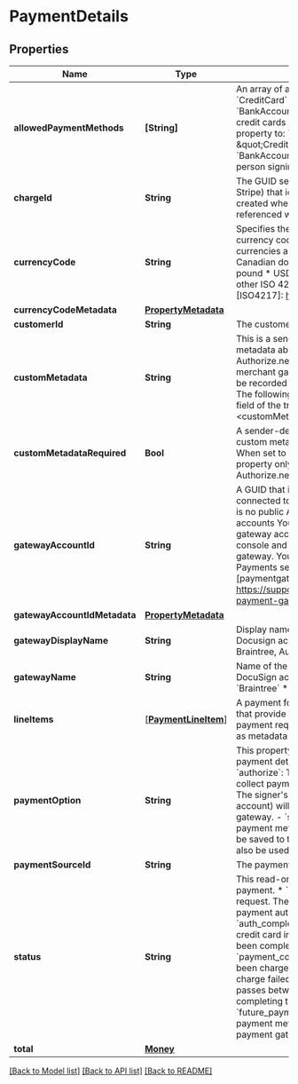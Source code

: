# PaymentDetails

## Properties
Name | Type | Description | Notes
------------ | ------------- | ------------- | -------------
**allowedPaymentMethods** | **[String]** | An array of accepted payment methods:  * &#x60;CreditCard&#x60; * &#x60;ApplePay&#x60; * &#x60;AndroidPay&#x60; * &#x60;BankAccount&#x60;  For example, if you only accept credit cards and ACH transfers, you would set this property to:  &#x60;&#39;[\&quot;BankAccount\&quot;, \&quot;CreditCard\&quot;]&#39;&#x60;  Do not specify &#x60;BankAccount&#x60; (ACH) if you are also using in-person signing.  | [optional] 
**chargeId** | **String** | The GUID set by the payment gateway (such as Stripe) that identifies a transaction. The &#x60;chargeId&#x60; is created when authorizing a payment and must be referenced when completing a payment. | [optional] 
**currencyCode** | **String** | Specifies the three-letter [ISO 4217][ISO4217] currency code for the payment.  Supported currencies are:  * AUD: Australian dollar * CAD: Canadian dollar * EUR: Euro * GBP: Great Britain pound * USD: United States dollar  Specifying any other ISO 4217 code for payments is an error.  [ISO4217]:          https://en.wikipedia.org/wiki/ISO_4217  | [optional] 
**currencyCodeMetadata** | [**PropertyMetadata**](PropertyMetadata.md) |  | [optional] 
**customerId** | **String** | The customer ID. | [optional] 
**customMetadata** | **String** | This is a sender-defined field that passes any extra metadata about the payment that will show up in the Authorize.net transaction under **Description** in the merchant gateway portal. The custom metadata will be recorded in downloaded Authorize.net reports.   The following example shows what the **Description** field of the transaction will look like:   &#x60;&lt;envelopeID&gt;, &lt;customMetadata&gt;&#x60; | [optional] 
**customMetadataRequired** | **Bool** | A sender-defined field that specifies whether custom metadata is required for the transaction. When set to **true**, custom metadata is required. This property only applies if you are using an Authorize.net payment gateway account. | [optional] 
**gatewayAccountId** | **String** | A GUID that identifies the payment gateway connected to the sender&#39;s DocuSign account.  There is no public API for connecting payment gateway accounts You must connect and manage payment gateway accounts through the DocuSign Admin console and through your chosen payment gateway.  You can get the gateway account ID in the Payments section of the DocuSign Admin console.   [paymentgateways]:  https://support.docusign.com/en/guides/managing-payment-gateways  | [optional] 
**gatewayAccountIdMetadata** | [**PropertyMetadata**](PropertyMetadata.md) |  | [optional] 
**gatewayDisplayName** | **String** | Display name of the gateway connected to sender&#39;s Docusign account.  Possible values are: Stripe, Braintree, Authorize.Net. | [optional] 
**gatewayName** | **String** | Name of the gateway connected to sender&#39;s DocuSign account.  Possible values are:  * &#x60;Stripe&#x60; * &#x60;Braintree&#x60; * &#x60;AuthorizeDotNet&#x60; | [optional] 
**lineItems** | [[**PaymentLineItem**](PaymentLineItem.md)] | A payment formula can have one or more line items that provide detail about individual items in a payment request.  The list of line items are returned as metadata to the payment gateway.  | [optional] 
**paymentOption** | **String** | This property specifies how the signer&#39;s collected payment details will be used.  Possible values:  - &#x60;authorize&#x60;: The payment details will be used to collect payment. This is the default value. - &#x60;save&#x60;: The signer&#39;s payment method (credit card or bank account) will be saved to the sender&#39;s payment gateway. - &#x60;save_and_authorize&#x60;: The signer&#39;s payment method (credit card or bank account) will be saved to the sender&#39;s payment gateway and will also be used to collect payment. | [optional] 
**paymentSourceId** | **String** | The payment source ID. | [optional] 
**status** | **String** | This read-only property describes the status of a payment.  * &#x60;new&#x60;&lt;br&gt;   This is a new payment request.   The envelope has been created,   but no payment authorizations have been made.  * &#x60;auth_complete&#x60;&lt;br&gt;   A recipient has entered their credit card information,   but the envelope has not been completed.   The card has not been charged.  * &#x60;payment_complete&#x60;&lt;br&gt;   The recipient&#39;s card has been charged.  * &#x60;payment_capture_failed&#x60;&lt;br&gt;   Final charge failed.   This can happen when too much time   passes between authorizing the payment   and completing the document.  * &#x60;future_payment_saved&#x60; &lt;br&gt; The recipient&#39;s payment method has been saved to the sender&#39;s payment gateway.  | [optional] 
**total** | [**Money**](Money.md) |  | [optional] 

[[Back to Model list]](../README.md#documentation-for-models) [[Back to API list]](../README.md#documentation-for-api-endpoints) [[Back to README]](../README.md)


